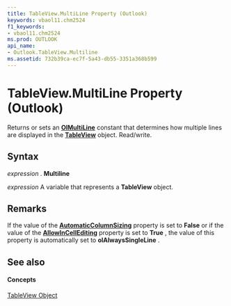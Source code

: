 ```yaml
---
title: TableView.MultiLine Property (Outlook)
keywords: vbaol11.chm2524
f1_keywords:
- vbaol11.chm2524
ms.prod: OUTLOOK
api_name:
- Outlook.TableView.Multiline
ms.assetid: 732b39ca-ec7f-5a43-db55-3351a368b599
---
```



# TableView.MultiLine Property (Outlook)

Returns or sets an  **[OlMultiLine](olmultiline-enumeration-outlook.md)** constant that determines how multiple lines are displayed in the **[TableView](tableview-object-outlook.md)** object. Read/write.


## Syntax

 _expression_ . **Multiline**

 _expression_ A variable that represents a **TableView** object.


## Remarks

If the value of the  **[AutomaticColumnSizing](tableview-automaticcolumnsizing-property-outlook.md)** property is set to **False** or if the value of the **[AllowInCellEditing](tableview-allowincellediting-property-outlook.md)** property is set to **True** , the value of this property is automatically set to **olAlwaysSingleLine** .


## See also


#### Concepts


[TableView Object](tableview-object-outlook.md)

